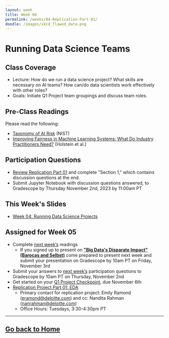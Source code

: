 ```yaml
---
layout: week
title: Week 04
permalink: /weeks/04-Replication-Part-01/
doodle: /images/xkcd_flawed_data.png
---
```


# Running Data Science Teams

## Class Coverage
* Lecture: How do we run a data science project? What skills are necessary on AI teams? How can/do data scientists work effectively with other roles? 
* Goals: Initiate Q1 Project team groupings and discuss team roles.

## Pre-Class Readings
Please read the following:
* [Taxonomy of AI Risk](https://www.nist.gov/system/files/documents/2021/10/15/taxonomy_AI_risks.pdf) (NIST)
* [Improving Fairness in Machine Learning Systems: What Do Industry Practitioners Need?](https://arxiv.org/pdf/1812.05239.pdf) (Holstein et al.)

## Participation Questions
* [Review Replication Part 01](https://github.com/nanrahman/capstone-responsible-ai/blob/master/notes/week-04/replication-project-part-01-eda.ipynb) and complete "Section 1," which contains discussion questions at the end.
* Submit Jupyter Notebook with discussion questions answered, to Gradescope by Thursday November 2nd, 2023 by 11:00am PT
  
## This Week's Slides
* [Week 04: Running Data Science Projects](https://github.com/nanrahman/capstone-responsible-ai/blob/0a2d3261e0a22867f81221bf7b0986d78d7b2a52/notes/week-04/Week-4-slides.pdf)
  
## Assigned for Week 05
* Complete [next week’s](https://nanrahman.github.io/capstone-responsible-ai/weeks/05-AI-Regulations/) readings
    * If you signed up to present on [**"Big Data's Disparate Impact" (Barocas and Selbst)**](https://papers.ssrn.com/sol3/papers.cfm?abstract_id=2477899) come prepared to present next week and submit your presentation on Gradescope by 10am PT on Friday, November 3rd
* Submit your answers to [next week’s](https://nanrahman.github.io/capstone-responsible-ai/weeks/05-AI-Regulations/) participation questions to Gradescope by 10am PT on Thursday, November 2nd
* Get started on your [Q1 Project Checkpoint](https://dsc-capstone.github.io/assignments/projects/q1/), due November 6th
* [Replication Project Part 01: EDA](https://github.com/nanrahman/capstone-responsible-ai/blob/master/notes/week-04/replication-project-part-01-eda.ipynb)
  * Primary contact for replication project: Emily Ramond (eramond@deloitte.com) and cc: Nandita Rahman (nanrahman@deloitte.com)
  * Office Hours: Tuesdays, 3:30-4:30pm PT


---
[Go back to Home](https://nanrahman.github.io/capstone-responsible-ai/)
---
